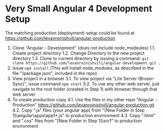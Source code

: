 # Very Small Angular 4 Development Setup 

The matching production (deployment) setup could be found at https://github.com/levanroinishvili/angular-production

1. Clone "Angular - Development" (does not include node_modeules)
  1.1. Create project directory
  1.2. Change Directory to the new project directory
  1.3. Clone to current directory by issuing a command: ```git clone https://github.com/levanroinishvili/angular-development.git .```
2. Issue `npm install`	(This will install node_modules, as described in the file "/package.json", included in the repo)
3. View project in a browser
  3.1. To view project via "Lite Server (Broser-Sync)", issue command `npm start`
  3.2. To use any other web server, just navigate to the root folder (created in Step 1) with browser through that web server
4. To create production copy
  4.1. Use the files in my other repo "Angular - Production" https://github.com/levanroinishvili/angular-production.git
  4.2. Copy ".js" files (your angular app) from "[New Folder in Step 1]\angular\apps\app1\*.js" to production environment
  4.3. Copy ".html" and ".css" files from "[New Folder in Step 1]\src1\" to production environment
